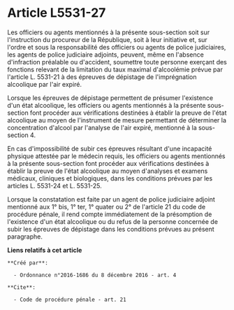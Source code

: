 # Article L5531-27

Les officiers ou agents mentionnés à la présente sous-section soit sur l'instruction du procureur de la République, soit à
leur initiative et, sur l'ordre et sous la responsabilité des officiers ou agents de police judiciaires, les agents de police
judiciaire adjoints, peuvent, même en l'absence d'infraction préalable ou d'accident, soumettre toute personne exerçant des
fonctions relevant de la limitation du taux maximal d'alcoolémie prévue par l'article L. 5531-21 à des épreuves de dépistage
de l'imprégnation alcoolique par l'air expiré.

Lorsque les épreuves de dépistage permettent de présumer l'existence d'un état alcoolique, les officiers ou agents mentionnés
à la présente sous-section font procéder aux vérifications destinées à établir la preuve de l'état alcoolique au moyen de
l'instrument de mesure permettant de déterminer la concentration d'alcool par l'analyse de l'air expiré, mentionné à la sous-
section 4.

En cas d'impossibilité de subir ces épreuves résultant d'une incapacité physique attestée par le médecin requis, les
officiers ou agents mentionnés à la présente sous-section font procéder aux vérifications destinées à établir la preuve de
l'état alcoolique au moyen d'analyses et examens médicaux, cliniques et biologiques, dans les conditions prévues par les
articles L. 5531-24 et L. 5531-25.

Lorsque la constatation est faite par un agent de police judiciaire adjoint mentionné aux 1° bis, 1° ter, 1° quater ou 2° de
l'article 21 du code de procédure pénale, il rend compte immédiatement de la présomption de l'existence d'un état alcoolique
ou du refus de la personne concernée de subir les épreuves de dépistage dans les conditions prévues au présent paragraphe.

**Liens relatifs à cet article**

	**Créé par**:

	  - Ordonnance n°2016-1686 du 8 décembre 2016 - art. 4

	**Cite**:

	  - Code de procédure pénale - art. 21
